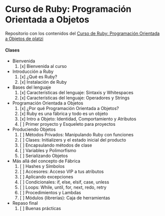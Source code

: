 # Curso de Ruby: Programación Orientada a Objetos
Repositorio con los contenidos del [Curso de Ruby: Programación Orientada a Objetos de platzi](https://platzi.com/clases/ruby-poo/)

#### Clases
* Bienvenida
    1. [x] Bienvenida al curso
* Introducción a Ruby
    1. [x] ¿Qué es Ruby?
    2. [x] Instalación de Ruby
* Bases del lenguaje
    1. [x] Características del lenguaje: Sintaxis y Whitespaces
    2. [x] Características del lenguaje: Operadores y Strings
* Programación Orientada a Objetos
    1. [x] ¿Por qué Programación Orientada a Objetos?
    2. [x] Ruby es una fábrica y todo es un objeto
    3. [x] Intro a Objeto: Identidad, Comportamiento y Atributos
    4. [ ] Primer proyecto y Esqueleto para proyectos
* Produciendo Objetos
    1. [ ] Métodos Privados: Manipulando Ruby con funciones
    2. [ ] Clases: Initializers y el estado inicial del producto
    3. [ ] Encapsulando métodos de clase
    4. [ ] Variables y Polimorfismo
    5. [ ] Serializando Objetos
* Más allá del concepto de Fábrica
    1. [ ] Hashes y Símbolos
    2. [ ] Accesores: Acceso VIP a tus atributos
    3. [ ] Aplicando excepciones
    4. [ ] Condicionales: if, else, elsif, case, unless
    5. [ ] Loops: While, until, for, next, redo, retry
    5. [ ] Procedimientos y Lambdas
    6. [ ] Módulos (librerías): Caja de herramientas
* Repaso final
    1. [ ] Buenas prácticas